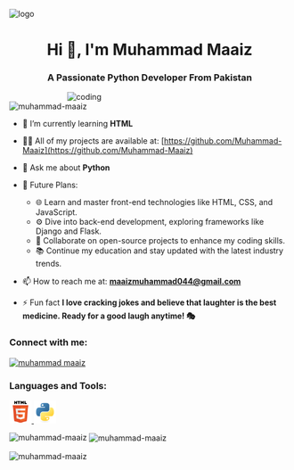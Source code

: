 ![logo](https://github.com/Muhammad-Maaiz/Muhammad-Maaiz/assets/157501398/9aa03f93-d439-4c9c-a560-bf13a2ff388b)
<h1 align="center">Hi 👋, I'm Muhammad Maaiz</h1>
<h3 align="center">A Passionate Python Developer From Pakistan</h3>

<img align="right" alt="coding" width="400" src="https://user-images.githubusercontent.com/55389276/140866485-8fb1c876-9a8f-4d6a-98dc-08c4981eaf70.gif">

<p align="left"> <img src="https://komarev.com/ghpvc/?username=muhammad-maaiz&label=Profile%20views&color=0e75b6&style=flat" alt="muhammad-maaiz" /> </p>

- 🌱 I’m currently learning **HTML**

- 👨‍💻 All of my projects are available at: [https://github.com/Muhammad-Maaiz](https://github.com/Muhammad-Maaiz)

- 💬 Ask me about **Python**

- 🚀 Future Plans:
   - 🌐 Learn and master front-end technologies like HTML, CSS, and JavaScript.
   - ⚙️ Dive into back-end development, exploring frameworks like Django and Flask.
   - 🤝 Collaborate on open-source projects to enhance my coding skills.
   - 📚 Continue my education and stay updated with the latest industry trends.

- 📫 How to reach me at: **maaizmuhammad044@gmail.com**

- ⚡ Fun fact **I love cracking jokes and believe that laughter is the best medicine. Ready for a good laugh anytime! 🎭**

<h3 align="left">Connect with me:</h3>
<p align="left">
<a href="https://linkedin.com/in/muhammad maaiz" target="blank"><img align="center" src="https://raw.githubusercontent.com/rahuldkjain/github-profile-readme-generator/master/src/images/icons/Social/linked-in-alt.svg" alt="muhammad maaiz" height="30" width="40" /></a>
</p>

<h3 align="left">Languages and Tools:</h3>
<p align="left"> <a href="https://www.w3.org/html/" target="_blank" rel="noreferrer"> <img src="https://raw.githubusercontent.com/devicons/devicon/master/icons/html5/html5-original-wordmark.svg" alt="html5" width="40" height="40"/> </a> <a href="https://www.python.org" target="_blank" rel="noreferrer"> <img src="https://raw.githubusercontent.com/devicons/devicon/master/icons/python/python-original.svg" alt="python" width="40" height="40"/> </a> </p>

<p><img align="left" src="https://github-readme-stats.vercel.app/api/top-langs?username=muhammad-maaiz&show_icons=true&locale=en&layout=compact" alt="muhammad-maaiz" /></p>

<p>&nbsp;<img align="center" src="https://github-readme-stats.vercel.app/api?username=muhammad-maaiz&show_icons=true&locale=en" alt="muhammad-maaiz" /></p>

<p><img align="center" src="https://github-readme-streak-stats.herokuapp.com/?user=muhammad-maaiz&" alt="muhammad-maaiz" /></p>
